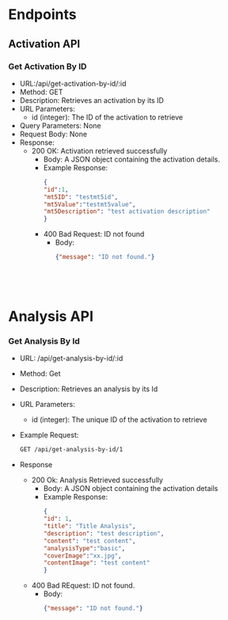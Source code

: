 # Endpoints

## Activation API

### Get Activation By ID
* URL:/api/get-activation-by-id/:id
* Method: GET
* Description: Retrieves an activation by its ID
* URL Parameters:
    * id (integer): The ID of the activation to retrieve
* Query Parameters: None
* Request Body: None
* Response:
    * 200 OK: Activation retrieved successfully
        * Body: A JSON object containing the activation details.
        * Example Response:
            ```json
            {
            "id":1,
            "mt5ID": "testmt5id",
            "mt5Value":"testmt5value",
            "mt5Description": "test activation description"
            }

        * 400 Bad Request: ID not found
            * Body:
              ```json 
              {"message": "ID not found."}

              




# Analysis API

### Get Analysis By Id

* URL: /api/get-analysis-by-id/:id
* Method: Get
* Description: Retrieves an analysis by its Id
* URL Parameters:
    * id (integer): The unique ID of the activation to retrieve

* Example Request:
   ```bash
   GET /api/get-analysis-by-id/1
   ```
* Response
    * 200 Ok: Analysis Retrieved successfully
        * Body: A JSON object containing the activation details
        * Example Response:
          ```json
          {
          "id": 1,
          "title": "Title Analysis",
          "description": "test description",
          "content": "test content",
          "analysisType":"basic",
          "coverImage":"xx.jpg",
          "contentImage": "test content"
          }
          ```
    * 400 Bad REquest: ID not found.
        * Body:
          ```json
          {"message": "ID not found."}


